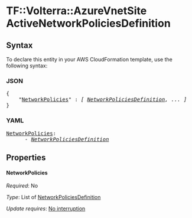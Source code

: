 # TF::Volterra::AzureVnetSite ActiveNetworkPoliciesDefinition

## Syntax

To declare this entity in your AWS CloudFormation template, use the following syntax:

### JSON

<pre>
{
    "<a href="#networkpolicies" title="NetworkPolicies">NetworkPolicies</a>" : <i>[ <a href="networkpoliciesdefinition.md">NetworkPoliciesDefinition</a>, ... ]</i>
}
</pre>

### YAML

<pre>
<a href="#networkpolicies" title="NetworkPolicies">NetworkPolicies</a>: <i>
      - <a href="networkpoliciesdefinition.md">NetworkPoliciesDefinition</a></i>
</pre>

## Properties

#### NetworkPolicies

_Required_: No

_Type_: List of <a href="networkpoliciesdefinition.md">NetworkPoliciesDefinition</a>

_Update requires_: [No interruption](https://docs.aws.amazon.com/AWSCloudFormation/latest/UserGuide/using-cfn-updating-stacks-update-behaviors.html#update-no-interrupt)

